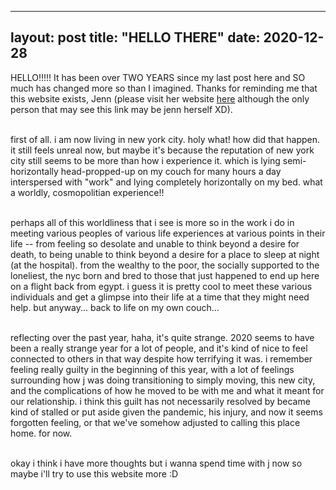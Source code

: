 ---
 layout: post
 title: "HELLO THERE"
 date: 2020-12-28
 ---

 HELLO!!!!! It has been over TWO YEARS since my last post here and SO much has changed more so than I imagined. Thanks for reminding me that this website exists, Jenn (please visit her website <a href="http://butter.city" target="_blank">here</a> although the only person that may see this link may be jenn herself XD).

 <br />first of all. i am now living in new york city. holy what! how did that happen. it still feels unreal now, but maybe it's because the reputation of new york city still seems to be more than how i experience it. which is lying semi-horizontally head-propped-up on my couch for many hours a day interspersed with "work" and lying completely horizontally on my bed. what a worldly, cosmopolitian experience!!

 <br />perhaps all of this worldliness that i see is more so in the work i do in meeting various peoples of various life experiences at various points in their life -- from feeling so desolate and unable to think beyond a desire for death, to being unable to think beyond a desire for a place to sleep at night (at the hospital). from the wealthy to the poor, the socially supported to the loneliest, the nyc born and bred to those that just happened to end up here on a flight back from egypt. i guess it is pretty cool to meet these various individuals and get a glimpse into their life at a time that they might need help. but anyway... back to life on my own couch...

 <br />reflecting over the past year, haha, it's quite strange. 2020 seems to have been a really strange year for a lot of people, and it's kind of nice to feel connected to others in that way despite how terrifying it was. i remember feeling really guilty in the beginning of this year, with a lot of feelings surrounding how j was doing transitioning to simply moving, this new city, and the complications of how he moved to be with me and what it meant for our relationship. i think this guilt has not necessarily resolved by became kind of stalled or put aside given the pandemic, his injury, and now it seems forgotten feeling, or that we've somehow adjusted to calling this place home. for now.

 <br />okay i think i have more thoughts but i wanna spend time with j now so maybe i'll try to use this website more :D
